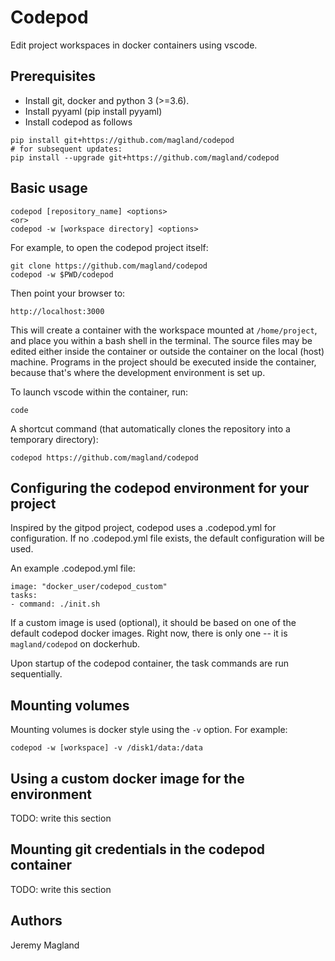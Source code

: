 # Codepod

Edit project workspaces in docker containers using vscode.

## Prerequisites

* Install git, docker and python 3 (>=3.6).
* Install pyyaml (pip install pyyaml)
* Install codepod as follows

```
pip install git+https://github.com/magland/codepod
# for subsequent updates:
pip install --upgrade git+https://github.com/magland/codepod
```

## Basic usage

```
codepod [repository_name] <options>
<or>
codepod -w [workspace directory] <options>
```

For example, to open the codepod project itself:
```
git clone https://github.com/magland/codepod
codepod -w $PWD/codepod
```

Then point your browser to:

```
http://localhost:3000
```

This will create a container with the workspace mounted at `/home/project`, and place you within a bash shell in the terminal. The source files may be edited either inside the container or outside the container on the local (host) machine. Programs in the project should be executed inside the container, because that's where the development environment is set up.

To launch vscode within the container, run:

```
code
```

A shortcut command (that automatically clones the repository into a temporary directory):

```
codepod https://github.com/magland/codepod
```

## Configuring the codepod environment for your project

Inspired by the gitpod project, codepod uses a .codepod.yml for configuration. If no .codepod.yml file exists, the default configuration will be used.

An example .codepod.yml file:

```
image: "docker_user/codepod_custom"
tasks:
- command: ./init.sh
```

If a custom image is used (optional), it should be based on one of the default codepod docker images. Right now, there is only one -- it is `magland/codepod` on dockerhub.

Upon startup of the codepod container, the task commands are run sequentially.

## Mounting volumes

Mounting volumes is docker style using the `-v` option. For example:

```
codepod -w [workspace] -v /disk1/data:/data
```

## Using a custom docker image for the environment

TODO: write this section

## Mounting git credentials in the codepod container

TODO: write this section

## Authors

Jeremy Magland